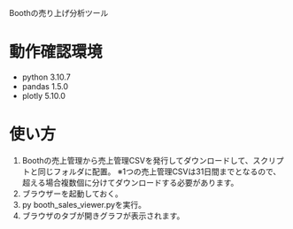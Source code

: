 Boothの売り上げ分析ツール

# 動作確認環境
- python 3.10.7
- pandas 1.5.0
- plotly 5.10.0

# 使い方
1. Boothの売上管理から売上管理CSVを発行してダウンロードして、スクリプトと同じフォルダに配置。
   ※1つの売上管理CSVは31日間までとなるので、超える場合複数個に分けてダウンロードする必要があります。
2. ブラウザーを起動しておく。
3. py booth_sales_viewer.pyを実行。
4. ブラウザのタブが開きグラフが表示されます。
